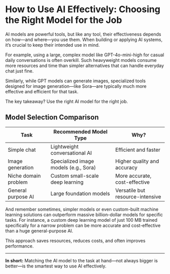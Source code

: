 # How to Use AI Effectively: Choosing the Right Model for the Job

AI models are powerful tools, but like any tool, their effectiveness depends on how—and where—you use them. When building or applying AI systems, it’s crucial to keep their intended use in mind.

For example, using a large, complex model like GPT-4o-mini-high for casual daily conversations is often overkill. Such heavyweight models consume more resources and time than simpler alternatives that can handle everyday chat just fine.

Similarly, while GPT models can generate images, specialized tools designed for image generation—like Sora—are typically much more effective and efficient for that task.

The key takeaway? Use the right AI model for the right job.

## Model Selection Comparison

| Task               | Recommended Model Type        | Why?                                  |
|--------------------|------------------------------|--------------------------------------|
| Simple chat        | Lightweight conversational AI| Efficient and faster                  |
| Image generation    | Specialized image models (e.g., Sora) | Higher quality and accuracy           |
| Niche domain problem| Custom small-scale deep learning | More accurate, cost-effective         |
| General purpose AI  | Large foundation models       | Versatile but resource-intensive      |


And remember sometimes, simpler models or even custom-built machine learning solutions can outperform massive billion-dollar models for specific tasks. For instance, a custom deep learning model of just 100 MB trained specifically for a narrow problem can be more accurate and cost-effective than a huge general-purpose AI.

This approach saves resources, reduces costs, and often improves performance.

---

**In short:** Matching the AI model to the task at hand—not always bigger is better—is the smartest way to use AI effectively.